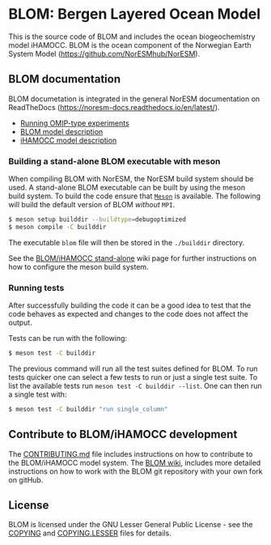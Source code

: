 # BLOM: Bergen Layered Ocean Model

This is the source code of BLOM and includes the ocean biogeochemistry
model iHAMOCC. BLOM is the ocean component of the Norwegian Earth System
Model (<https://github.com/NorESMhub/NorESM>).

## BLOM documentation

BLOM documetation is integrated in the general NorESM documentation on ReadTheDocs (<https://noresm-docs.readthedocs.io/en/latest/>).
- [Running OMIP-type experiments](https://noresm-docs.readthedocs.io/en/latest/configurations/omips.html#blom)
- [BLOM model description](https://noresm-docs.readthedocs.io/en/latest/model-description/ocn_model.html)
- [iHAMOCC model description](https://noresm-docs.readthedocs.io/en/latest/model-description/ocn_model.html)

### Building a stand-alone BLOM executable with meson
When compiling BLOM with NorESM, the NorESM build system should be used. A stand-alone
BLOM executable can be built by using the meson build system.
To build the code ensure that [`Meson`](https://mesonbuild.com/) is available.
The following will build the default version of BLOM _without_ `MPI`.

```bash
$ meson setup builddir --buildtype=debugoptimized
$ meson compile -C builddir
```

The executable `blom` file will then be stored in the `./builddir` directory.

See the [BLOM/iHAMOCC stand-alone](https://github.com/NorESMhub/BLOM/wiki/Run-BLOM-iHAMOCC-stand-alone#building-the-code-with-meson)
wiki page for further instructions on how to configure the meson build system.

### Running tests
After successfully building the code it can be a good idea to test that the code
behaves as expected and changes to the code does not affect the output.

Tests can be run with the following:

```bash
$ meson test -C builddir
```

The previous command will run all the test suites defined for BLOM. To run tests
quicker one can select a few tests to run or just a single test suite. To list
the available tests run `meson test -C builddir --list`. One can then run a
single test with:

```bash
$ meson test -C builddir "run single_column"
```

## Contribute to BLOM/iHAMOCC development

The [CONTRIBUTING.md](CONTRIBUTING.md) file includes instructions on how to contribute
to the BLOM/iHAMOCC model system. The [BLOM wiki](https://github.com/NorESMhub/BLOM/wiki), 
includes more detailed instructions on how to work with the BLOM git repository with your
own fork on gitHub.

## License

BLOM is licensed under the GNU Lesser General Public License - see the
[COPYING](COPYING) and [COPYING.LESSER](COPYING.LESSER) files for
details.

